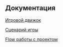 ## Документация

[Игровой движок](https://github.com/Ev-Kos/card-game/blob/8e40a989f4d468374a6fee81fba12921c45c069b/docs/gameEngine.md)

[Сценарий игры](https://github.com/Ev-Kos/card-game/blob/66ca133ff00c255d42514d3bc53d01be6600cbf8/docs/scenario.md)

[Flow работы с проектом](https://github.com/Ev-Kos/card-game/blob/66ca133ff00c255d42514d3bc53d01be6600cbf8/docs/workFlow.md)
